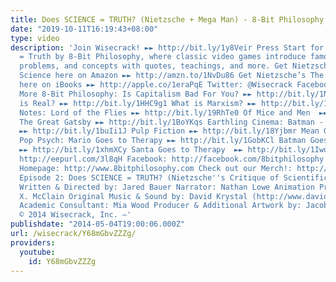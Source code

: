 ```yaml
---
title: Does SCIENCE = TRUTH? (Nietzsche + Mega Man) - 8-Bit Philosophy
date: "2019-10-11T16:19:43+08:00"
type: video
description: 'Join Wisecrack! ►► http://bit.ly/1y8Veir Press Start for Does Science
  = Truth by 8-Bit Philosophy, where classic video games introduce famous thinkers,
  problems, and concepts with quotes, teachings, and more. Get Nietzsche’s The Gay
  Science here on Amazon ►► http://amzn.to/1NvDu86 Get Nietzsche’s The Gay Science
  here on iBooks ►► http://apple.co/1eraPqE Twitter: @Wisecrack Facebook: http://on.fb.me/1EW65id
  More 8-Bit Philosophy: Is Capitalism Bad For You? ►► http://bit.ly/1NhhX2P What
  is Real? ►► http://bit.ly/1HHC9g1 What is Marxism? ►► http://bit.ly/1M0dINJ Thug
  Notes: Lord of the Flies ►► http://bit.ly/19RhTe0 Of Mice and Men  ►► http://bit.ly/1GokKHn
  The Great Gatsby ►► http://bit.ly/1BoYKqs Earthling Cinema: Batman - The Dark Knight
  ►► http://bit.ly/1buIi1J Pulp Fiction ►► http://bit.ly/18Yjbmr Mean Girls ►► http://bit.ly/1GWjlpy
  Pop Psych: Mario Goes to Therapy ►► http://bit.ly/1GobKCl Batman Goes to Therapy
  ►► http://bit.ly/1xhmXCy Santa Goes to Therapy  ►► http://bit.ly/1Iwqpuo Email Alerts:
  http://eepurl.com/3l8qH Facebook: http://facebook.com/8bitphilosophy Twitter: http://twitter.com/8bitphilosophy
  Homepage: http://www.8bitphilosophy.com Check out our Merch!: http://www.wisecrack.co/store
  Episode 2: Does SCIENCE = TRUTH? (Nietzsche''s Critique of Scientific Positivism)
  Written & Directed by: Jared Bauer Narrator: Nathan Lowe Animation Producer: MB
  X. McClain Original Music & Sound by: David Krystal (http://www.davidkrystalmusic.com)
  Academic Consultant: Mia Wood Producer & Additional Artwork by: Jacob S. Salamon
  © 2014 Wisecrack, Inc. –'
publishdate: "2014-05-04T19:00:06.000Z"
url: /wisecrack/Y68mGbvZZZg/
providers:
  youtube:
    id: Y68mGbvZZZg
---
```

